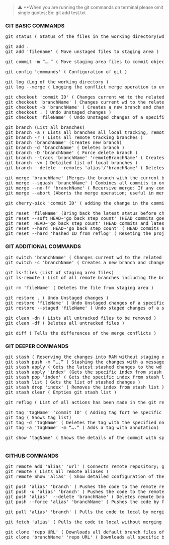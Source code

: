 > :warning: **When you are running the git commands on terminal please omit single quotes;
> Ex: git add test.txt

### GIT BASIC COMMANDS
<pre>
git status ( Status of the files in the working directory(wd) )

git add . 
git add 'filename' ( Move unstaged files to staging area )
 
git commit -m “….” ( Move staging area files to commit objects folder )

git config 'commands' ( Configuration of git )

git log (Log of the working directory )
git log --merge ( Logging the conflict merge operation to understand which commits have conflict in the branches )

git checkout 'commit ID' ( Changes current wd to the related commit )
git checkout 'branchName' ( Changes current wd to the related branch )
git checkout -b 'branchName' ( Creates a new branch and changes current wd to the new branch )
git checkout . ( Undo Unstaged changes )
git checkout 'fileName' ( Undo Unstaged changes of a specific file )

git branch (List all branches)
git branch -a ( Lists all branches all local tracking, remote tracking and local )
git branch -r ( Lists all remote tracking branches )
git branch 'branchName' (Creates new branch)
git branch -d 'branchName' ( Deletes branch )
git branch -D 'branchName' ( Force delete branch )
git branch --track 'branchName' 'remoteBranchName' ( Creates a local tracking branch for a remote branch )
git branch -vv ( Detailed list of local branches )
git branch --delete --remotes 'alias'/'branchName' ( Deletes remote tracking branch )

git merge 'branchName' (Merges the branch with the current branch that we are in )
git merge --squash 'branchName' ( Combines all commits to one commit in the target branch and stages it to source'br/' branch )
git merge --no-ff 'branchName' ( Recursive merge: If any commit has been made after creating the merged target branch'br/' we use recursive merge ) 
git merge --abort (Aborts the merge operation; useful in merge conflict situations )

git cherry-pick 'commit ID' ( adding the change in the commit to the target branch )

git reset 'fileName' (Bring back the latest status before changes )
git reset --soft HEAD~'go back step count' (HEAD commits goes back by the count )
git reset  HEAD~'go back step count' (HEAD commits and latest stage adds goes back by the count but stays in wd )
git reset --hard  HEAD~'go back step count' ( HEAD commits and latest stage adds goes back by the count and changes'br/' are deleted in wd )
git reset --hard 'hashed ID from reflog' ( Reseting the project to the hashed ID status )
</pre>
### GIT ADDITIONAL COMMANDS
<pre>
git switch 'branchName' ( Changes current wd to the related branch )
git switch -c 'branchName' ( Creates a new branch and changes current wd to the new branch )
 
git ls-files (List of staging area files)
git ls-remote ( List of all remote branches including the branches that are not existed in local )

git rm 'fileName' ( Deletes the file from staging area )

git restore . ( Undo Unstaged changes )
git restore 'fileName' ( Undo Unstaged changes of a specific file )
git restore --staged 'fileName' ( Undo staged changes of a specific file )

git clean -dn ( Lists all untracked files to be removed )
git clean -df ( Deletes all untracked files )

git diff ( Tells the differences of the merge conflicts )
</pre>

### GIT DEEPER COMMANDS
<pre>
git stash ( Reserving the changes into RAM without staging or committing for after commit )
git stash push -m “….” ( Stashing the changes with a message )
git stash apply ( Gets the latest stashed changes to the wd in order to stage and commit – STACK / LIFO )
git stash apply 'index' (Gets the specific index from stash list )
git stash pop 'index' ( Gets the specific index from stash list and removes it from stash list )
git stash list ( Gets the list of stashed changes )
git stash drop 'index' ( Removes the index from stash list )
git stash clear ( Empties git stash list )

git reflog ( List of all actions has been made in the git repository )

git tag 'tagName' 'commit ID' ( Adding tag fort he specific commit )
git tag ( Shows tag list)
git tag -d 'tagName' ( Deletes the tag with the specified name )
git tag -a 'tagName' -m “….” ( Adds a tag with annotation)
 
git show 'tagName' ( Shows the details of the commit with specified tag name )
 </pre>
### GITHUB COMMANDS
<pre>
git remote add 'alias' 'url' ( Connects remote repository; git to Github by an url; “origin” is default alias of the'br/' repository in Github )
git remote ( Lists all remote aliases )
git remote Show 'alias' ( Show detailed configuration of the remote alias )

git push 'alias' 'branch' ( Pushes the code to the remote repository branch through alias and creates a new remote'br/' branch if it does not exist )
git push -u 'alias' 'branch' ( Pushes the code to the remote repository branch through alias, creates both a track'br/' and a new remote branch if it does not exist )
git push 'alias'  --delete 'branchName' ( Deletes remote branch and remote tracking branch if it exists )
git push --force 'alias' 'branchName' ( Pushes the code by force, it does not care if the pushed code is behind'br/' remote code )

git pull 'alias' 'branch' ( Pulls the code to local by merging the changes )

git fetch 'alias' ( Pulls the code to local without merging the changes)

git clone 'repo URL' ( Downloads all default branch files of repository into local directory )
git clone 'branchName' 'repo URL' ( Downloads all specific branch files of repository into local directory )
</pre>
